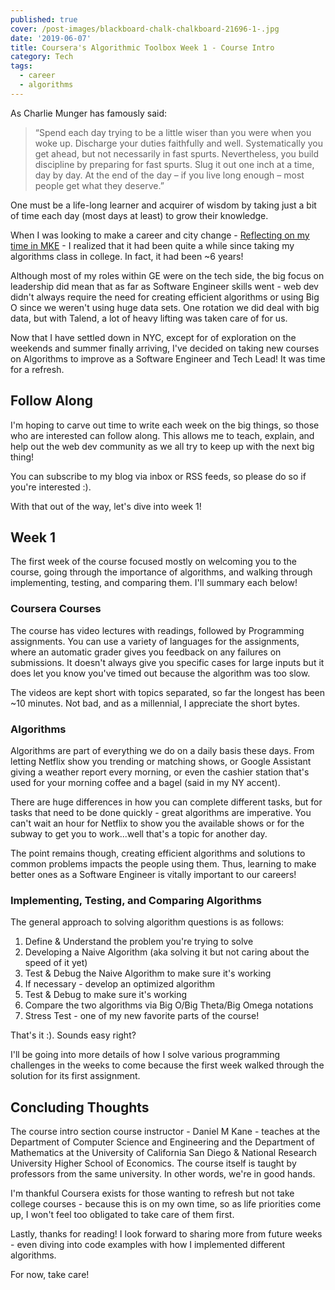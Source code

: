 ```yaml
---
published: true
cover: /post-images/blackboard-chalk-chalkboard-21696-1-.jpg
date: '2019-06-07'
title: Coursera's Algorithmic Toolbox Week 1 - Course Intro
category: Tech
tags:
  - career
  - algorithms
---
```

As Charlie Munger has famously said:

> “Spend each day trying to be a little wiser than you were when you woke up. Discharge your duties faithfully and well. Systematically you get ahead, but not necessarily in fast spurts. Nevertheless, you build discipline by preparing for fast spurts. Slug it out one inch at a time, day by day. At the end of the day – if you live long enough – most people get what they deserve.”

One must be a life-long learner and acquirer of wisdom by taking just a bit of time each day (most days at least) to grow their knowledge.

When I was looking to make a career and city change - [Reflecting on my time in MKE](https://www.kalebmckelvey.com/blog/our-new-york-adventure-begins-reflecting-on-the-last-4-years-in-milwaukee) - I realized that it had been quite a while since taking my algorithms class in college. In fact, it had been ~6 years!

Although most of my roles within GE were on the tech side, the big focus on leadership did mean that as far as Software Engineer skills went - web dev didn't always require the need for creating efficient algorithms or using Big O since we weren't using huge data sets. One rotation we did deal with big data, but with Talend, a lot of heavy lifting was taken care of for us.

Now that I have settled down in NYC, except for of exploration on the weekends and summer finally arriving, I've decided on taking new courses on Algorithms to improve as a Software Engineer and Tech Lead! It was time for a refresh.

## Follow Along

I'm hoping to carve out time to write each week on the big things, so those who are interested can follow along. This allows me to teach, explain, and help out the web dev community as we all try to keep up with the next big thing!

You can subscribe to my blog via inbox or RSS feeds, so please do so if you're interested :).

With that out of the way, let's dive into week 1!

## Week 1

The first week of the course focused mostly on welcoming you to the course, going through the importance of algorithms, and walking through implementing, testing, and comparing them. I'll summary each below!

### Coursera Courses

The course has video lectures with readings, followed by Programming assignments. You can use a variety of languages for the assignments, where an automatic grader gives you feedback on any failures on submissions. It doesn't always give you specific cases for large inputs but it does let you know you've timed out because the algorithm was too slow.

The videos are kept short with topics separated, so far the longest has been ~10 minutes. Not bad, and as a millennial, I appreciate the short bytes.

### Algorithms

Algorithms are part of everything we do on a daily basis these days. From letting Netflix show you trending or matching shows, or Google Assistant giving a weather report every morning, or even the cashier station that's used for your morning coffee and a bagel (said in my NY accent).

There are huge differences in how you can complete different tasks, but for tasks that need to be done quickly - great algorithms are imperative. You can't wait an hour for Netflix to show you the available shows or for the subway to get you to work...well that's a topic for another day.

The point remains though, creating efficient algorithms and solutions to common problems impacts the people using them. Thus, learning to make better ones as a Software Engineer is vitally important to our careers!

### Implementing, Testing, and Comparing Algorithms

The general approach to solving algorithm questions is as follows:

1. Define & Understand the problem you're trying to solve
1. Developing a Naive Algorithm (aka solving it but not caring about the speed of it yet)
1. Test & Debug the Naive Algorithm to make sure it's working
1. If necessary - develop an optimized algorithm
1. Test & Debug to make sure it's working
1. Compare the two algorithms via Big O/Big Theta/Big Omega notations
1. Stress Test - one of my new favorite parts of the course!

That's it :). Sounds easy right?

I'll be going into more details of how I solve various programming challenges in the weeks to come because the first week walked through the solution for its first assignment.

## Concluding Thoughts

The course intro section course instructor - Daniel M Kane - teaches at the Department of Computer Science and Engineering and the Department of Mathematics at the University of California San Diego & National Research University Higher School of Economics. The course itself is taught by professors from the same university. In other words, we're in good hands.

I'm thankful Coursera exists for those wanting to refresh but not take college courses - because this is on my own time, so as life priorities come up, I won't feel too obligated to take care of them first.

Lastly, thanks for reading! I look forward to sharing more from future weeks - even diving into code examples with how I implemented different algorithms.

For now, take care!
